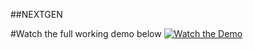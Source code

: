 ##NEXTGEN

#Watch the full working demo below 
[![Watch the Demo](https://img.youtube.com/vi/im9cZl6eSMM/maxresdefault.jpg)](https://youtu.be/im9cZl6eSMM)
